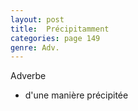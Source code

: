```yaml
---
layout: post
title:  Précipitamment
categories: page 149
genre: Adv.
---
```


Adverbe

* d'une manière précipitée
